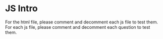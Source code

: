 # JS Intro
For the html file, please comment and decomment each js file to test them.
For each js file, please comment and decomment each question to test them.

